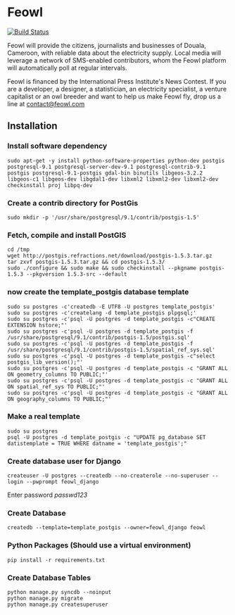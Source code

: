 # Feowl

[![Build Status](https://travis-ci.org/Feowl/API.png?branch=develop)](https://travis-ci.org/Feowl/API)

Feowl will provide the citizens, journalists and businesses of Douala, Cameroon, with reliable data about the electricity supply. Local media will leverage a network of SMS-enabled contributors, whom the Feowl platform will automatically poll at regular intervals.

Feowl is financed by the International Press Institute's News Contest.
If you are a developer, a designer, a statistician, an electricity specialist, a venture capitalist or an owl breeder and want to help us make Feowl fly, drop us a line at contact@feowl.com

## Installation 
### Install software dependency 
```
sudo apt-get -y install python-software-properties python-dev postgis postgresql-9.1 postgresql-server-dev-9.1 postgresql-contrib-9.1 postgis postgresql-9.1-postgis gdal-bin binutils libgeos-3.2.2 libgeos-c1 libgeos-dev libgdal1-dev libxml2 libxml2-dev libxml2-dev checkinstall proj libpq-dev
```

### Create a contrib directory for PostGis
```
sudo mkdir -p '/usr/share/postgresql/9.1/contrib/postgis-1.5'
```
 
### Fetch, compile and install PostGIS
```
cd /tmp
wget http://postgis.refractions.net/download/postgis-1.5.3.tar.gz
tar zxvf postgis-1.5.3.tar.gz && cd postgis-1.5.3/
sudo ./configure && sudo make && sudo checkinstall --pkgname postgis-1.5.3 --pkgversion 1.5.3-src --default
```
 
### now create the template_postgis database template
```
sudo su postgres -c'createdb -E UTF8 -U postgres template_postgis'
sudo su postgres -c'createlang -d template_postgis plpgsql;'
sudo su postgres -c'psql -U postgres -d template_postgis -c"CREATE EXTENSION hstore;"'
sudo su postgres -c'psql -U postgres -d template_postgis -f /usr/share/postgresql/9.1/contrib/postgis-1.5/postgis.sql'
sudo su postgres -c'psql -U postgres -d template_postgis -f /usr/share/postgresql/9.1/contrib/postgis-1.5/spatial_ref_sys.sql'
sudo su postgres -c'psql -U postgres -d template_postgis -c"select postgis_lib_version();"'
sudo su postgres -c'psql -U postgres -d template_postgis -c "GRANT ALL ON geometry_columns TO PUBLIC;"'
sudo su postgres -c'psql -U postgres -d template_postgis -c "GRANT ALL ON spatial_ref_sys TO PUBLIC;"'
sudo su postgres -c'psql -U postgres -d template_postgis -c "GRANT ALL ON geography_columns TO PUBLIC;"'
```

### Make a real template
```
sudo su postgres
psql -U postgres -d template_postgis -c "UPDATE pg_database SET datistemplate = TRUE WHERE datname = 'template_postgis';"
```

### Create database user for Django
```
createuser -U postgres --createdb --no-createrole --no-superuser --login --pwprompt feowl_django
```

Enter password *passwd123*

### Create Database
```
createdb --template=template_postgis --owner=feowl_django feowl
```

### Python Packages (Should use a virtual environment)
```
pip install -r requirements.txt  
```

### Create Database Tables
```
python manage.py syncdb --noinput
python manage.py migrate
python manage.py createsuperuser
```
